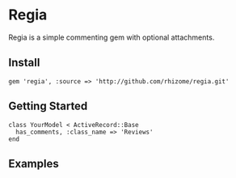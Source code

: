 # Regia

Regia is a simple commenting gem with optional attachments.

## Install

    gem 'regia', :source => 'http://github.com/rhizome/regia.git'
    
## Getting Started

    class YourModel < ActiveRecord::Base
      has_comments, :class_name => 'Reviews'
    end
    
## Examples
